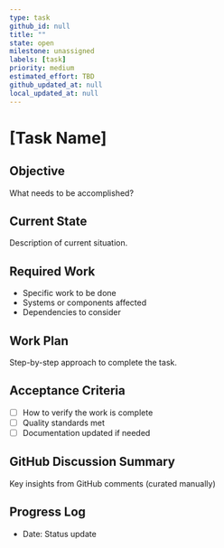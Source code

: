```yaml
---
type: task
github_id: null
title: ""
state: open
milestone: unassigned
labels: [task]
priority: medium
estimated_effort: TBD
github_updated_at: null
local_updated_at: null
---
```


# [Task Name]

## Objective
What needs to be accomplished?

## Current State
Description of current situation.

## Required Work
- Specific work to be done
- Systems or components affected
- Dependencies to consider

## Work Plan
Step-by-step approach to complete the task.

## Acceptance Criteria
- [ ] How to verify the work is complete
- [ ] Quality standards met
- [ ] Documentation updated if needed

## GitHub Discussion Summary
Key insights from GitHub comments (curated manually)

## Progress Log
- Date: Status update